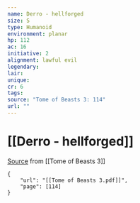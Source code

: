```yaml
---
name: Derro - hellforged
size: S
type: Humanoid
environment: planar
hp: 112
ac: 16
initiative: 2
alignment: lawful evil
legendary: 
lair: 
unique: 
cr: 6
tags: 
source: "Tome of Beasts 3: 114"
url: ""
---
```

# [[Derro - hellforged]]

[Source](zotero://open-pdf/library/items/BLGR9HVR?page=114) from [[Tome of Beasts 3]]

```pdf
{
	"url": "[[Tome of Beasts 3.pdf]]",
	"page": [114]
}
```

